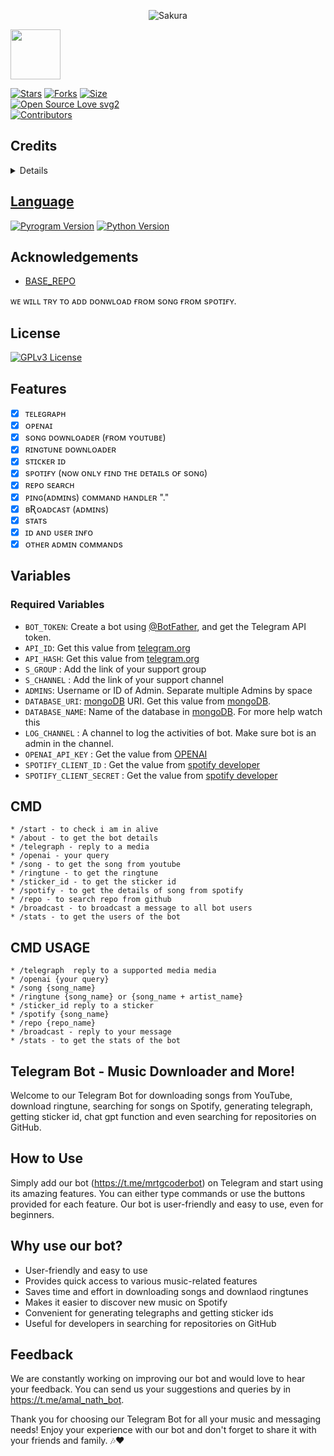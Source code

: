 <p align="center">
  <img src="https://telegra.ph/file/43e9e3a2e604ea243d3f7.jpg" alt="Sakura">
</p>

<a href="https://t.me/mrtgcoderbot">
  <img src="https://img.shields.io/badge/ʙᴏᴛ-blue?logo=telegram" width="80">

  [![Stars](https://img.shields.io/github/stars/MrTG-CodeBot/Obanai?style=flat-square&color=yellow)](https://github.com/MrTG-CodeBot/Obanai/stargazers)
[![Forks](https://img.shields.io/github/forks/MrTG-CodeBot/Obanai?style=flat-square&color=orange)](MrTG-CodeBot/Obanai/fork)
[![Size](https://img.shields.io/github/repo-size/MrTG-CodeBot/Obanai?style=flat-square&color=green)](https://github.com/MrTG-CodeBot/Obanai/)   
[![Open Source Love svg2](https://badges.frapsoft.com/os/v2/open-source.svg?v=103)](https://github.com/MrTG-CodeBot/Obanai)   
[![Contributors](https://img.shields.io/github/contributors/MrTG-CodeBot/Obanai?style=flat-square&color=green)](https://github.com/MrTG-CodeBot/Obanai/graphs/contributors)

## Credits
<details>

<a href="https://t.me/MrTG_Coder">
  <img src="https://img.shields.io/badge/ᴏᴡɴᴇʀ-blue?logo=telegram" width="80">


<a href="https://t.me/masterolic">
  <img src="https://img.shields.io/badge/ᴛʜᴀɴᴋs ᴛᴏ-blue?logo=telegram" width="80">


<a href="https://t.me/Sunrises_24">
  <img src="https://img.shields.io/badge/ᴛʜᴀɴᴋs ᴛᴏ-blue?logo=telegram" width="80">

</details>

## Language

[![Pyrogram Version](https://img.shields.io/badge/Pyrogram-2.0.30-orange)](https://docs.pyrogram.org/)
[![Python Version](https://img.shields.io/badge/Python-.10.8-blue)](https://www.python.org/)

## Acknowledgements

 - [BASE_REPO](https://github.com/Devil-Botz/Elsa)

ᴡᴇ ᴡɪʟʟ ᴛʀʏ ᴛᴏ ᴀᴅᴅ ᴅᴏɴᴡʟᴏᴀᴅ ғʀᴏᴍ sᴏɴɢ ғʀᴏᴍ sᴘᴏᴛɪғʏ.

## License

[![GPLv3 License](https://img.shields.io/badge/License-GPL%20v3-yellow.svg)](https://github.com/master-code-r/coder/blob/main/LICENSE)





## Features

- [x] ᴛᴇʟᴇɢʀᴀᴘʜ
- [x] ᴏᴘᴇɴᴀɪ
- [x] sᴏɴɢ ᴅᴏᴡɴʟᴏᴀᴅᴇʀ (ғʀᴏᴍ ʏᴏᴜᴛᴜʙᴇ)
- [x] ʀɪɴɢᴛᴜɴᴇ ᴅᴏᴡɴʟᴏᴀᴅᴇʀ
- [x] sᴛɪᴄᴋᴇʀ ɪᴅ
- [x] sᴘᴏᴛɪғʏ (ɴᴏᴡ ᴏɴʟʏ ғɪɴᴅ ᴛʜᴇ ᴅᴇᴛᴀɪʟs ᴏғ sᴏɴɢ)
- [x] ʀᴇᴘᴏ sᴇᴀʀᴄʜ
- [x] ᴘɪɴɢ(ᴀᴅᴍɪɴs) ᴄᴏᴍᴍᴀɴᴅ ʜᴀɴᴅʟᴇʀ "."
- [x] ʙƦᴏᴀᴅᴄᴀsᴛ (ᴀᴅᴍɪɴs)
- [x] sᴛᴀᴛs
- [x] ɪᴅ ᴀɴᴅ ᴜsᴇʀ ɪɴғᴏ
- [x] ᴏᴛʜᴇʀ ᴀᴅᴍɪɴ ᴄᴏᴍᴍᴀɴᴅs

## Variables

### Required Variables
* `BOT_TOKEN`: Create a bot using [@BotFather](https://telegram.dog/BotFather), and get the Telegram API token.
* `API_ID`: Get this value from [telegram.org](https://my.telegram.org/apps)
* `API_HASH`: Get this value from [telegram.org](https://my.telegram.org/apps)
* `S_GROUP` : Add the link of your support group 
* `S_CHANNEL` : Add the link of your support channel 
* `ADMINS`: Username or ID of Admin. Separate multiple Admins by space
* `DATABASE_URI`: [mongoDB](https://www.mongodb.com) URI. Get this value from [mongoDB](https://www.mongodb.com).
* `DATABASE_NAME`: Name of the database in [mongoDB](https://www.mongodb.com). For more help watch this 
* `LOG_CHANNEL` : A channel to log the activities of bot. Make sure bot is an admin in the channel.
* `OPENAI_API_KEY` : Get the value from [OPENAI](https://platform.openai.com/api-keys)
* `SPOTIFY_CLIENT_ID` : Get the value from [spotify developer](https://developer.spotify.com/)
* `SPOTIFY_CLIENT_SECRET` : Get the value from [spotify developer](https://developer.spotify.com/)

## CMD

```
* /start - to check i am in alive
* /about - to get the bot details
* /telegraph - reply to a media
* /openai - your query
* /song - to get the song from youtube
* /ringtune - to get the ringtune
* /sticker_id - to get the sticker id
* /spotify - to get the details of song from spotify
* /repo - to search repo from github
* /broadcast - to broadcast a message to all bot users
* /stats - to get the users of the bot
```

## CMD USAGE

```
* /telegraph  reply to a supported media media
* /openai {your query}
* /song {song_name}
* /ringtune {song_name} or {song_name + artist_name}
* /sticker_id reply to a sticker
* /spotify {song_name}
* /repo {repo_name}
* /broadcast - reply to your message
* /stats - to get the stats of the bot 
```

## Telegram Bot - Music Downloader and More!

Welcome to our Telegram Bot for downloading songs from YouTube, download ringtune, searching for songs on Spotify, generating telegraph, getting sticker id, chat gpt function and even searching for repositories on GitHub.


## How to Use

Simply add our bot (https://t.me/mrtgcoderbot) on Telegram and start using its amazing features. You can either type commands or use the buttons provided for each feature. Our bot is user-friendly and easy to use, even for beginners.

## Why use our bot?

- User-friendly and easy to use
- Provides quick access to various music-related features
- Saves time and effort in downloading songs and downlaod ringtunes
- Makes it easier to discover new music on Spotify
- Convenient for generating telegraphs and getting sticker ids
- Useful for developers in searching for repositories on GitHub

## Feedback

We are constantly working on improving our bot and would love to hear your feedback. You can send us your suggestions and queries by in https://t.me/amal_nath_bot.

Thank you for choosing our Telegram Bot for all your music and messaging needs! Enjoy your experience with our bot and don't forget to share it with your friends and family. 🎶❤️
      

